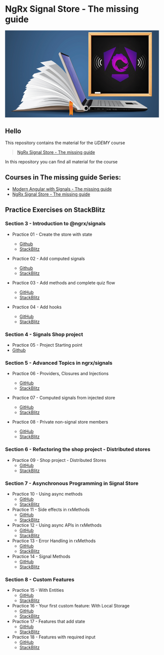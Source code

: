 # NgRx Signal Store - The missing guide
![thumbnail](./slides/thumbnail.png)

## Hello
This repository contains the material for the *UDEMY* course
> [NgRx Signal Store - The missing guide](https://www.udemy.com/course/ngrx-signal-store-the-missing-guide/?referralCode=05384AF83051655A1C59)

In this repository you can find all material for the course 

## Courses in **The missing guide** Series:
* [Modern Angular with Signals - The missing guide](https://www.udemy.com/course/modern-angular-with-signals-the-missing-guide/?referralCode=D6E6DCE04E9A41ADC517)
* [NgRx Signal Store - The missing guide](https://www.udemy.com/course/ngrx-signal-store-the-missing-guide/?referralCode=05384AF83051655A1C59)

## Practice Exercises on StackBlitz

### Section 3 - Introduction to @ngrx/signals

* Practice 01 - Create the store with state
  * [Github](https://github.com/kobi-hari-udemy/ngrx-signal-store/tree/main/practice/01.%20ngrx-quiz-add-state)
  * [StackBlitz](https://stackblitz.com/fork/github/kobi-hari-udemy/ngrx-signal-store/tree/main/practice/01.%20ngrx-quiz-add-state?title=Create%20Signal%20Store&file=README.md)

* Practice 02 - Add computed signals
  * [Github](https://github.com/kobi-hari-udemy/ngrx-signal-store/tree/main/practice/02.%20ngrx-quiz-add-computed)
  * [StackBlitz](https://stackblitz.com/fork/github/kobi-hari-udemy/ngrx-signal-store/tree/main/practice/02.%20ngrx-quiz-add-computed?title=Add%20Computed%20Signals&file=README.md)

* Practice 03 - Add methods and complete quiz flow
  * [GitHub](https://github.com/kobi-hari-udemy/ngrx-signal-store/tree/main/practice/03.%20ngrx-quiz-add-methods)
  * [StackBlitz](https://stackblitz.com/fork/github/kobi-hari-udemy/ngrx-signal-store/tree/main/practice/03.%20ngrx-quiz-add-methods?title=Add%20Methods%20Updaters&file=README.md)

* Practice 04 - Add hooks
  * [GitHub](https://github.com/kobi-hari-udemy/ngrx-signal-store/tree/main/practice/04.%20ngrx-quiz-add-hooks)
  * [StackBlitz](https://stackblitz.com/fork/github/kobi-hari-udemy/ngrx-signal-store/tree/main/practice/04.%20ngrx-quiz-add-hooks?title=Add%20Hooks&file=README.md)

### Section 4 - Signals Shop project
* Practice 05 - Project Starting point
* [Github](https://github.com/kobi-hari-udemy/ngrx-signal-store/tree/main/practice/05.%20signals-shop-part-1)


### Section 5 - Advanced Topics in ngrx/signals

* Practice 06 - Providers, Closures and Injections
  * [GitHub](https://github.com/kobi-hari-udemy/ngrx-signal-store/tree/main/practice/06.%20ngrx-quiz-injection)
  * [StackBlitz](https://stackblitz.com/fork/github/kobi-hari-udemy/ngrx-signal-store/tree/main/practice/06.%20ngrx-quiz-injection?title=Providers%20Closures%20And%20Injection&file=README.md)

* Practice 07 - Computed signals from injected store
  * [GitHub](https://github.com/kobi-hari-udemy/ngrx-signal-store/tree/main/practice/07.%20ngrx-quiz-computed)
  * [StackBlitz](https://stackblitz.com/fork/github/kobi-hari-udemy/ngrx-signal-store/tree/main/practice/07.%20ngrx-quiz-computed?title=Injected%20Computed%20Signals&file=README.md)

* Practice 08 - Private non-signal store members
  * [GitHub](https://github.com/kobi-hari-udemy/ngrx-signal-store/tree/main/practice/08.%20ngrx-quiz-private-state)
  * [StackBlitz](https://stackblitz.com/fork/github/kobi-hari-udemy/ngrx-signal-store/tree/main/practice/08.%20ngrx-quiz-private-state?title=Private%20Store%20Members&file=README.md)

### Section 6 - Refactoring the shop project - Distributed stores

* Practice 09 - Shop project - Distributed Stores
  * [GitHub](https://github.com/kobi-hari-udemy/ngrx-signal-store/tree/main/practice/09.%20signals-shop-part-2)
  * [StackBlitz](https://stackblitz.com/fork/github/kobi-hari-udemy/ngrx-signal-store/tree/main/practice/09.%20signals-shop-part-2?title=Distributed%20Stores&file=README.md)

### Section 7 - Asynchronous Programming in Signal Store
* Practice 10 - Using async methods
  * [GitHub](https://github.com/kobi-hari-udemy/ngrx-signal-store/tree/main/practice/10.%20ngrx-quiz-async-methods)
  * [StackBlitz](https://stackblitz.com/fork/github/kobi-hari-udemy/ngrx-signal-store/tree/main/practice/10.%20ngrx-quiz-async-methods?title=Using%20Async%20Methods&file=README.md)
* Practice 11 - Side effects in rxMethods
  * [GitHub](https://github.com/kobi-hari-udemy/ngrx-signal-store/tree/main/practice/11.%20ngrx-quiz-rxMethod-tap)
  * [StackBlitz](https://stackblitz.com/fork/github/kobi-hari-udemy/ngrx-signal-store/tree/main/practice/11.%20ngrx-quiz-rxMethod-tap?title=Side%20Effects%20in%20rxMethods&file=README.md)
* Practice 12 - Using async APIs in rxMethods
  * [GitHub](https://github.com/kobi-hari-udemy/ngrx-signal-store/tree/main/practice/12.%20ngrx-quiz-async-apis)
  * [StackBlitz](https://stackblitz.com/fork/github/kobi-hari-udemy/ngrx-signal-store/tree/main/practice/12.%20ngrx-quiz-async-apis?title=Calling%20Async%20APIs%20in%20rxMethods&file=README.md)
* Practice 13 - Error Handling in rxMethods
  * [GitHub](https://github.com/kobi-hari-udemy/ngrx-signal-store/tree/main/practice/13.%20ngrx-quiz-error-handling)
  * [StackBlitz](https://stackblitz.com/fork/github/kobi-hari-udemy/ngrx-signal-store/tree/main/practice/13.%20ngrx-quiz-error-handling?title=Error%20Handling%20in%20rxMethods&file=README.md)
* Practice 14 - Signal Methods
  * [GitHub](https://github.com/kobi-hari-udemy/ngrx-signal-store/tree/main/practice/14.%20books-signal-method)
  * [StackBlitz](https://stackblitz.com/fork/github/kobi-hari-udemy/ngrx-signal-store/tree/main/practice/14.%20books-signal-method?title=Signal%20Methods&file=README.md)

### Section 8 - Custom Features
* Practice 15 - With Entities
  * [GitHub](https://github.com/kobi-hari-udemy/ngrx-signal-store/tree/main/practice/15.%20books-with-entities)
  * [StackBlitz](https://stackblitz.com/fork/github/kobi-hari-udemy/ngrx-signal-store/tree/main/practice/15.%20books-with-entities?title=With%20Entities&file=README.md)
* Practice 16 - Your first custom feature: With Local Storage
  * [GitHub](https://github.com/kobi-hari-udemy/ngrx-signal-store/tree/main/practice/16.%20ngrz-quiz-with-local-storage)
  * [StackBlitz](https://stackblitz.com/fork/github/kobi-hari-udemy/ngrx-signal-store/tree/main/practice/16.%20ngrz-quiz-with-local-storage?title=Your%20First%20Custom%20Feature&file=README.md)
* Practice 17 - Features that add state
  * [GitHub](https://github.com/kobi-hari-udemy/ngrx-signal-store/tree/main/practice/17.%20ngrx-quiz-with-busy)
  * [StackBlitz](https://stackblitz.com/fork/github/kobi-hari-udemy/ngrx-signal-store/tree/main/practice/17.%20ngrx-quiz-with-busy?title=Stateful%20Custom%20Features&file=README.md)
* Practice 18 - Features with required input
  * [GitHub](https://github.com/kobi-hari-udemy/ngrx-signal-store/tree/main/practice/18.%20ngrx-quiz-with-service)
  * [StackBlitz](https://stackblitz.com/fork/github/kobi-hari-udemy/ngrx-signal-store/tree/main/practice/18.%20ngrx-quiz-with-service?title=Features%20With%20Input%20Requirements&file=README.md)
